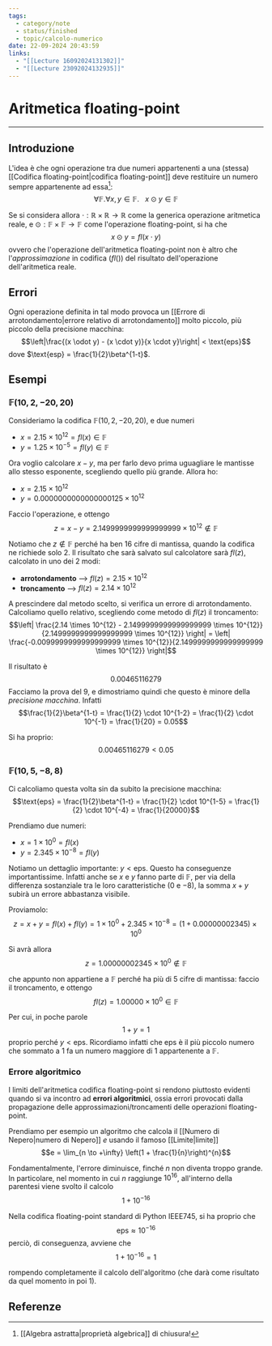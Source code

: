 ```yaml
---
tags:
  - category/note
  - status/finished
  - topic/calcolo-numerico
date: 22-09-2024 20:43:59
links:
  - "[[Lecture 16092024131302]]"
  - "[[Lecture 23092024132935]]"
---
```

# Aritmetica floating-point
---
## Introduzione
L'idea è che ogni operazione tra due numeri appartenenti a una (stessa) [[Codifica floating-point|codifica floating-point]] deve restituire un numero sempre appartenente ad essa[^1]:
$$\forall \mathbb{F}. \forall x,y \in \mathbb{F}. \ \ \ x \odot y \in \mathbb{F}$$

Se si considera allora $\cdot: \mathbb{R} \times \mathbb{R} \to \mathbb{R}$ come la generica operazione aritmetica reale, e $\odot: \mathbb{F} \times \mathbb{F} \to \mathbb{F}$ come l'operazione floating-point, si ha che
$$x \odot y = fl(x \cdot y)$$
ovvero che l'operazione dell'aritmetica floating-point non è altro che l'_approssimazione_ in codifica ($fl()$) del risultato dell'operazione dell'aritmetica reale.

## Errori
Ogni operazione definita in tal modo provoca un [[Errore di arrotondamento|errore relativo di arrotondamento]] molto piccolo, più piccolo della precisione macchina:
$$\left|\frac{(x \odot y) - (x \cdot y)}{x \cdot y}\right| < \text{eps}$$
dove $\text{esp} = \frac{1}{2}\beta^{1-t}$.

## Esempi
### $\mathbb{F}(10, 2, -20, 20)$
Consideriamo la codifica $\mathbb{F}(10, 2, -20, 20)$, e due numeri
- $x = 2.15 \times 10^{12} = fl(x) \in \mathbb{F}$
- $y = 1.25 \times 10^{-5} = fl(y) \in \mathbb{F}$

Ora voglio calcolare $x-y$, ma per farlo devo prima uguagliare le mantisse allo stesso esponente, scegliendo quello più grande. Allora ho:
- $x = 2.15 \times 10^{12}$
- $y = 0.0000000000000000125 \times 10^{12}$

Faccio l'operazione, e ottengo
$$z = x-y = 2.1499999999999999999 \times 10^{12} \notin \mathbb{F}$$

Notiamo che $z \notin \mathbb{F}$ perché ha ben 16 cifre di mantissa, quando la codifica ne richiede solo 2. Il risultato che sarà salvato sul calcolatore sarà $fl(z)$, calcolato in uno dei 2 modi:
- **arrotondamento** --> $fl(z) = 2.15 \times 10^{12}$
- **troncamento** --> $fl(z) = 2.14 \times 10^{12}$

A prescindere dal metodo scelto, si verifica un errore di arrotondamento. Calcoliamo quello relativo, scegliendo come metodo di $fl(z)$ il troncamento:
$$\left| \frac{2.14 \times 10^{12} - 2.1499999999999999999 \times 10^{12}}{2.1499999999999999999 \times 10^{12}} \right| = \left| \frac{-0.0099999999999999999 \times 10^{12}}{2.1499999999999999999 \times 10^{12}} \right|$$

Il risultato è
$$0.00465116279$$
Facciamo la prova del 9, e dimostriamo quindi che questo è minore della _precisione macchina_. Infatti
$$\frac{1}{2}\beta^{1-t} = \frac{1}{2} \cdot 10^{1-2} = \frac{1}{2} \cdot 10^{-1} = \frac{1}{20} = 0.05$$

Si ha proprio:
$$0.00465116279 < 0.05$$

### $\mathbb{F}(10, 5, -8, 8)$
Ci calcoliamo questa volta sin da subito la precisione macchina:
$$\text{eps} = \frac{1}{2}\beta^{1-t} = \frac{1}{2} \cdot 10^{1-5} = \frac{1}{2} \cdot 10^{-4} = \frac{1}{20000}$$

Prendiamo due numeri:
- $x = 1 \times 10^{0} = fl(x)$
- $y = 2.345 \times 10^{-8} = fl(y)$

Notiamo un dettaglio importante: $y < \text{eps}$. Questo ha conseguenze importantissime. Infatti anche se $x$ e $y$ fanno parte di $\mathbb{F}$, per via della differenza sostanziale tra le loro caratteristiche ($0$ e $-8$), la somma $x+y$ subirà un errore abbastanza visibile.

Proviamolo:
$$z = x + y = fl(x) + fl(y) = 1 \times 10^{0} + 2.345 \times 10^{-8} = (1 + 0.00000002345) \times 10^{0}$$

Si avrà allora
$$z = 1.00000002345 \times 10^{0} \notin \mathbb{F}$$

che appunto non appartiene a $\mathbb{F}$ perché ha più di 5 cifre di mantissa: faccio il troncamento, e ottengo
$$fl(z) = 1.00000 \times 10^{0} \in \mathbb{F}$$

Per cui, in poche parole
$$1 + y = 1$$
proprio perché $y < \text{eps}$. Ricordiamo infatti che $\text{eps}$ è il più piccolo numero che sommato a $1$ fa un numero maggiore di $1$ appartenente a $\mathbb{F}$.

### Errore algoritmico
I limiti dell'aritmetica codifica floating-point si rendono piuttosto evidenti quando si va incontro ad **errori algoritmici**, ossia errori provocati dalla propagazione delle approssimazioni/troncamenti delle operazioni floating-point.

Prendiamo per esempio un algoritmo che calcola il [[Numero di Nepero|numero di Nepero]] $e$ usando il famoso [[Limite|limite]]
$$e = \lim_{n \to +\infty} \left(1 + \frac{1}{n}\right)^{n}$$

Fondamentalmente, l'errore diminuisce, finché $n$ non diventa troppo grande. In particolare, nel momento in cui $n$ raggiunge $10^{16}$, all'interno della parentesi viene svolto il calcolo
$$1 + 10^{-16}$$

Nella codifica floating-point standard di Python IEEE745, si ha proprio che
$$\text{eps} \approx 10^{-16}$$
perciò, di conseguenza, avviene che
$$1 + 10^{-16} = 1$$

rompendo completamente il calcolo dell'algoritmo (che darà come risultato da quel momento in poi $1$).

## Referenze
[^1]: [[Algebra astratta|proprietà algebrica]] di chiusura!